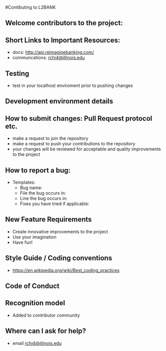 #Contibuting to L2BANK

## Welcome contributors to the project: 

## Short Links to Important Resources:
* docs: http://api.reimaginebanking.com/
* communcations: rchi4@illinois.edu

## Testing
* test in your localhost enviroment prior to pushing changes

## Development environment details

## How to submit changes: Pull Request protocol etc. 
* make a request to join the repository
* make a request to push your contributions to the repository
* your changes will be reviewed for acceptable and quality improvements to the project

## How to report a bug: 
* Templates: 
  * Bug name:
  * File the bug occurs in:
  * Line the bug occurs in:
  * Fixes you have tried if applicable:
    
## New Feature Requirements
* Create innovative improvements to the project
* Use your imagination
* Have fun!

## Style Guide / Coding conventions 
* https://en.wikipedia.org/wiki/Best_coding_practices

## Code of Conduct

## Recognition model
* Added to contributor community

## Where can I ask for help?
* email rchi4@illinois.edu
